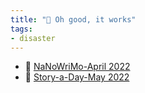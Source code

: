 ```yaml
---
title: "🐳 Oh good, it works"
tags:
- disaster
---
```


- 📕 [NaNoWriMo-April 2022](NaNoWriMo/NaNoWriMo-April-2022.md)
- 📗 [Story-a-Day-May 2022](Story-a-Day/Story-a-Day-May-2022)